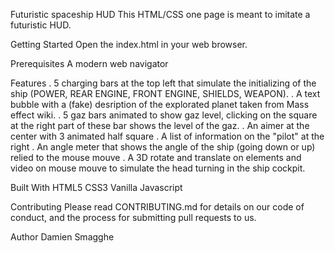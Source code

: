 Futuristic spaceship HUD
This HTML/CSS one page is meant to imitate a futuristic HUD. 

Getting Started
Open the index.html in your web browser.

Prerequisites
A modern web navigator

Features
. 5 charging bars at the top left that simulate the initializing of the ship (POWER, REAR ENGINE, FRONT ENGINE, SHIELDS, WEAPON).
. A text bubble with a (fake) desription of the explorated planet taken from Mass effect wiki.
. 5 gaz bars animated to show gaz level, clicking on the square at the right part of these bar shows the level of the gaz.
. An aimer at the center with  3 animated half square
. A list of information on the "pilot" at the right
. An angle meter that shows the angle of the ship (going down or up) relied to the mouse mouve
. A 3D rotate and translate on elements and video on mouse mouve to simulate the head turning in the ship cockpit.

Built With
HTML5
CSS3
Vanilla Javascript

Contributing
Please read CONTRIBUTING.md for details on our code of conduct, and the process for submitting pull requests to us.

Author
Damien Smagghe